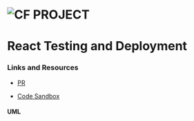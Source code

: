 ![CF](http://i.imgur.com/7v5ASc8.png) PROJECT
=================================================
# React Testing and Deployment

### Links and Resources
* [PR](https://github.com/401-advanced-javascript-401d29/lab-27/pull/1)

* [Code Sandbox](https://codesandbox.io/s/kwml7yz1yo)

#### UML
<!-- ![UML IMAGE](./assets/uml.jpg)  -->





